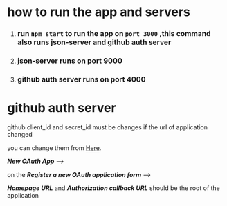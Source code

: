 # how to run the app and servers

1. ### run `npm start` to run the app on `port 3000` ,this command also runs json-server and github auth server

2. ### json-server runs on port 9000
3. ### github auth server runs on port 4000

# github auth server

github client_id and secret_id must be changes if the url of application changed

you can change them from [Here](https://github.com/settings/developers).

_**New OAuth App**_ -->

on the
_**Register a new OAuth application form**_ -->

_**Homepage URL**_ and _**Authorization callback URL**_ should be the root of the application
